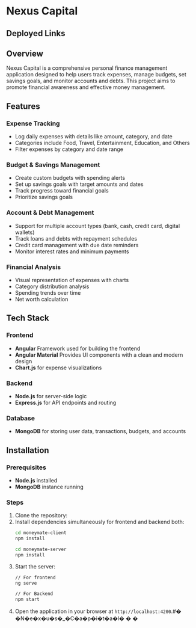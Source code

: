 # Nexus Capital

## Deployed Links

## Overview
Nexus Capital is a comprehensive personal finance management application designed to help users track expenses, manage budgets, set savings goals, and monitor accounts and debts. This project aims to promote financial awareness and effective money management.

## Features

### Expense Tracking
- Log daily expenses with details like amount, category, and date
- Categories include Food, Travel, Entertainment, Education, and Others
- Filter expenses by category and date range

### Budget & Savings Management
- Create custom budgets with spending alerts
- Set up savings goals with target amounts and dates
- Track progress toward financial goals
- Prioritize savings goals

### Account & Debt Management
- Support for multiple account types (bank, cash, credit card, digital wallets)
- Track loans and debts with repayment schedules
- Credit card management with due date reminders
- Monitor interest rates and minimum payments

### Financial Analysis
- Visual representation of expenses with charts
- Category distribution analysis
- Spending trends over time
- Net worth calculation

## Tech Stack

### Frontend
- **Angular** Framework used for building the frontend
- **Angular Material** Provides UI components with a clean and modern design
- **Chart.js** for expense visualizations

### Backend
- **Node.js** for server-side logic
- **Express.js** for API endpoints and routing

### Database
- **MongoDB** for storing user data, transactions, budgets, and accounts

## Installation

### Prerequisites
- **Node.js** installed
- **MongoDB** instance running

### Steps
1. Clone the repository:
2. Install dependencies simultaneously for frontend and backend both:
   ```bash
   cd moneymate-client
   npm install

   cd moneymate-server
   npm install
   ```
4. Start the server:
   ```bash
   // For frontend
   ng serve

   // For Backend
   npm start
   ```
5. Open the application in your browser at `http://localhost:4200`.#� �N�e�x�u�s�_�C�a�p�i�t�a�l�
�
�